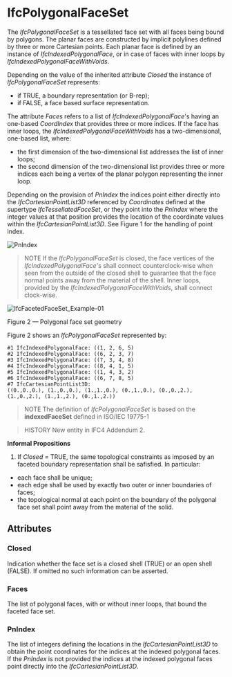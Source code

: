 # IfcPolygonalFaceSet

The _IfcPolygonalFaceSet_ is a tessellated face set with all faces being bound by polygons. The planar faces are constructed by implicit polylines defined by three or more Cartesian points. Each planar face is defined by an instance of _IfcIndexedPolygonalFace_, or in case of faces with inner loops by _IfcIndexedPolygonalFaceWithVoids_.
<!-- end of short definition -->


Depending on the value of the inherited attribute _Closed_ the instance of _IfcPolygonalFaceSet_ represents:

* if TRUE, a boundary representation (or B-rep);
* if FALSE, a face based surface representation.

The attribute _Faces_ refers to a list of _IfcIndexedPolygonalFace_'s having an one-based _CoordIndex_ that provides three or more indices. If the face has inner loops, the _IfcIndexedPolygonalFaceWithVoids_ has a two-dimensional, one-based list, where:
* the first dimension of the two-dimensional list addresses the list of inner loops;
* the second dimension of the two-dimensional list provides three or more indices each being a vertex of the planar polygon representing the inner loop.

Depending on the provision of _PnIndex_ the indices point either directly into the _IfcCartesianPointList3D_ referenced by _Coordinates_ defined at the supertype _IfcTessellatedFaceSet_, or they point into the _PnIndex_ where the integer values at that position provides the location of the coordinate values within the _IfcCartesianPointList3D_. See Figure 1 for the handling of point index.

![PnIndex](../../../../figures/ifcpolygonalfaceset_01.png "Figure 1 — Use of _PnIndex_")

> NOTE If the _IfcPolygonalFaceSet_ is closed, the face vertices of the _IfcIndexedPolygonalFace_'s shall connect counterclock-wise when seen from the outside of the closed shell to guarantee that the face normal points away from the material of the shell. Inner loops, provided by the _IfcIndexedPolygonalFaceWithVoids_, shall connect clock-wise.

![IfcFacetedFaceSet_Example-01](../../../../figures/ifcfacetedfaceset_example-01.png)

Figure 2 — Polygonal face set geometry

Figure 2 shows an <em>IfcPolygonalFaceSet</em> represented by:

```
#1 IfcIndexedPolygonalFace: ((1, 2, 6, 5)
#2 IfcIndexedPolygonalFace: ((6, 2, 3, 7)
#3 IfcIndexedPolygonalFace: ((7, 3, 4, 8)
#4 IfcIndexedPolygonalFace: ((8, 4, 1, 5)
#5 IfcIndexedPolygonalFace: ((1, 4, 3, 2)
#6 IfcIndexedPolygonalFace: ((6, 7, 8, 5)
#7 IfcCartesianPointList3D:
((0.,0.,0.), (1.,0.,0.), (1.,1.,0.), (0.,1.,0.), (0.,0.,2.), (1.,0.,2.), (1.,1.,2.), (0.,1.,2.))
```

> NOTE The definition of _IfcPolygonalFaceSet_ is based on the **indexedFaceSet** defined in ISO/IEC 19775-1

> HISTORY New entity in IFC4 Addendum 2.

**Informal Propositions**

1. If _Closed_ = TRUE, the same topological constraints as imposed by an faceted boundary representation shall be safisfied. In particular:
  * each face shall be unique;
  * each edge shall be used by exactly two outer or inner boundaries of faces;
  * the topological normal at each point on the boundary of the polygonal face set shall point away from the material of the solid.

## Attributes

### Closed
Indication whether the face set is a closed shell (TRUE) or an open shell (FALSE). If omitted no such information can be asserted.

### Faces
The list of polygonal faces, with or without inner loops, that bound the faceted face set.

### PnIndex
The list of integers defining the locations in the _IfcCartesianPointList3D_ to obtain the point coordinates for the indices at the indexed polygonal faces. If the _PnIndex_ is not provided the indices at the indexed polygonal faces point directly into the _IfcCartesianPointList3D_.
